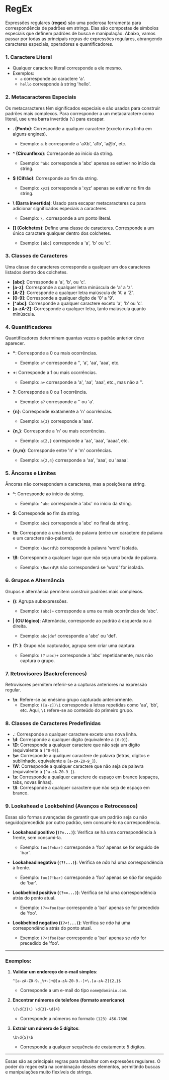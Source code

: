 # RegEx

Expressões regulares (**regex**) são uma poderosa ferramenta para correspondência de padrões em strings. Elas são compostas de símbolos especiais que definem padrões de busca e manipulação. Abaixo, vamos passar por todas as principais regras de expressões regulares, abrangendo caracteres especiais, operadores e quantificadores.

### 1. **Caractere Literal**
   - Qualquer caractere literal corresponde a ele mesmo.
   - Exemplos:
     - `a` corresponde ao caractere 'a'.
     - `hello` corresponde à string 'hello'.

### 2. **Metacaracteres Especiais**
   Os metacaracteres têm significados especiais e são usados para construir padrões mais complexos. Para corresponder a um metacaractere como literal, use uma barra invertida (`\`) para escapar.

   - **. (Ponto)**: Corresponde a qualquer caractere (exceto nova linha em alguns engines).
     - Exemplo: `a.b` corresponde a 'aXb', 'a1b', 'a@b', etc.
   
   - **^ (Circunflexo)**: Corresponde ao início da string.
     - Exemplo: `^abc` corresponde a 'abc' apenas se estiver no início da string.
   
   - **$ (Cifrão)**: Corresponde ao fim da string.
     - Exemplo: `xyz$` corresponde a 'xyz' apenas se estiver no fim da string.
   
   - **\ (Barra invertida)**: Usado para escapar metacaracteres ou para adicionar significados especiais a caracteres.
     - Exemplo: `\.` corresponde a um ponto literal.
   
   - **[] (Colchetes)**: Define uma classe de caracteres. Corresponde a um único caractere qualquer dentro dos colchetes.
     - Exemplo: `[abc]` corresponde a 'a', 'b' ou 'c'.

### 3. **Classes de Caracteres**
   Uma classe de caracteres corresponde a qualquer um dos caracteres listados dentro dos colchetes.

   - **[abc]**: Corresponde a 'a', 'b', ou 'c'.
   - **[a-z]**: Corresponde a qualquer letra minúscula de 'a' a 'z'.
   - **[A-Z]**: Corresponde a qualquer letra maiúscula de 'A' a 'Z'.
   - **[0-9]**: Corresponde a qualquer dígito de '0' a '9'.
   - **[^abc]**: Corresponde a qualquer caractere exceto 'a', 'b' ou 'c'.
   - **[a-zA-Z]**: Corresponde a qualquer letra, tanto maiúscula quanto minúscula.

### 4. **Quantificadores**
   Quantificadores determinam quantas vezes o padrão anterior deve aparecer.

   - **\***: Corresponde a 0 ou mais ocorrências.
     - Exemplo: `a*` corresponde a '', 'a', 'aa', 'aaa', etc.
   
   - **+**: Corresponde a 1 ou mais ocorrências.
     - Exemplo: `a+` corresponde a 'a', 'aa', 'aaa', etc., mas não a ''.
   
   - **?**: Corresponde a 0 ou 1 ocorrência.
     - Exemplo: `a?` corresponde a '' ou 'a'.
   
   - **{n}**: Corresponde exatamente a 'n' ocorrências.
     - Exemplo: `a{3}` corresponde a 'aaa'.
   
   - **{n,}**: Corresponde a 'n' ou mais ocorrências.
     - Exemplo: `a{2,}` corresponde a 'aa', 'aaa', 'aaaa', etc.
   
   - **{n,m}**: Corresponde entre 'n' e 'm' ocorrências.
     - Exemplo: `a{2,4}` corresponde a 'aa', 'aaa', ou 'aaaa'.

### 5. **Âncoras e Limites**
   Âncoras não correspondem a caracteres, mas a posições na string.

   - **^**: Corresponde ao início da string.
     - Exemplo: `^abc` corresponde a 'abc' no início da string.
   
   - **$**: Corresponde ao fim da string.
     - Exemplo: `abc$` corresponde a 'abc' no final da string.
   
   - **\b**: Corresponde a uma borda de palavra (entre um caractere de palavra e um caractere não-palavra).
     - Exemplo: `\bword\b` corresponde à palavra 'word' isolada.
   
   - **\B**: Corresponde a qualquer lugar que não seja uma borda de palavra.
     - Exemplo: `\Bword\B` não corresponderá se 'word' for isolada.

### 6. **Grupos e Alternância**
   Grupos e alternância permitem construir padrões mais complexos.

   - **()**: Agrupa subexpressões.
     - Exemplo: `(abc)+` corresponde a uma ou mais ocorrências de 'abc'.
   
   - **| (OU lógico)**: Alternância, corresponde ao padrão à esquerda ou à direita.
     - Exemplo: `abc|def` corresponde a 'abc' ou 'def'.
   
   - **(?: )**: Grupo não capturador, agrupa sem criar uma captura.
     - Exemplo: `(?:abc)+` corresponde a 'abc' repetidamente, mas não captura o grupo.

### 7. **Retrovisores (Backreferences)**
   Retrovisores permitem referir-se a capturas anteriores na expressão regular.

   - **\n**: Refere-se ao enésimo grupo capturado anteriormente.
     - Exemplo: `([a-z])\1` corresponde a letras repetidas como 'aa', 'bb', etc. Aqui, `\1` refere-se ao conteúdo do primeiro grupo.

### 8. **Classes de Caracteres Predefinidas**
   - **.**: Corresponde a qualquer caractere exceto uma nova linha.
   - **\d**: Corresponde a qualquer dígito (equivalente a `[0-9]`).
   - **\D**: Corresponde a qualquer caractere que não seja um dígito (equivalente a `[^0-9]`).
   - **\w**: Corresponde a qualquer caractere de palavra (letras, dígitos e sublinhado, equivalente a `[a-zA-Z0-9_]`).
   - **\W**: Corresponde a qualquer caractere que não seja de palavra (equivalente a `[^a-zA-Z0-9_]`).
   - **\s**: Corresponde a qualquer caractere de espaço em branco (espaços, tabs, novas linhas).
   - **\S**: Corresponde a qualquer caractere que não seja de espaço em branco.

### 9. **Lookahead e Lookbehind (Avanços e Retrocessos)**
   Essas são formas avançadas de garantir que um padrão seja ou não seguido/precedido por outro padrão, sem consumi-lo na correspondência.

   - **Lookahead positivo (`(?=...)`)**: Verifica se há uma correspondência à frente, sem consumi-la.
     - Exemplo: `foo(?=bar)` corresponde a 'foo' apenas se for seguido de 'bar'.
   
   - **Lookahead negativo (`(?!...)`)**: Verifica se *não* há uma correspondência à frente.
     - Exemplo: `foo(?!bar)` corresponde a 'foo' apenas se *não* for seguido de 'bar'.
   
   - **Lookbehind positivo (`(?<=...)`)**: Verifica se há uma correspondência atrás do ponto atual.
     - Exemplo: `(?<=foo)bar` corresponde a 'bar' apenas se for precedido de 'foo'.
   
   - **Lookbehind negativo (`(?<!...)`)**: Verifica se *não* há uma correspondência atrás do ponto atual.
     - Exemplo: `(?<!foo)bar` corresponde a 'bar' apenas se *não* for precedido de 'foo'.

---

### Exemplos:

1. **Validar um endereço de e-mail simples**:
   ```regex
   ^[a-zA-Z0-9._%+-]+@[a-zA-Z0-9.-]+\.[a-zA-Z]{2,}$
   ```
   - Corresponde a um e-mail do tipo `nome@dominio.com`.

2. **Encontrar números de telefone (formato americano)**:
   ```regex
   \(\d{3}\) \d{3}-\d{4}
   ```
   - Corresponde a números no formato `(123) 456-7890`.

3. **Extrair um número de 5 dígitos**:
   ```regex
   \b\d{5}\b
   ```
   - Corresponde a qualquer sequência de exatamente 5 dígitos.

---

Essas são as principais regras para trabalhar com expressões regulares. O poder do regex está na combinação desses elementos, permitindo buscas e manipulações muito flexíveis de strings.